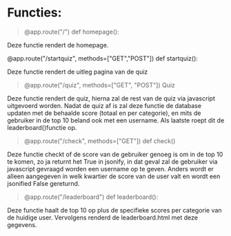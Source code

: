 # Functies:

> @app.route("/")
def homepage():

Deze functie rendert de homepage.

@app.route("/startquiz", methods=["GET","POST"])
def startquiz():

Deze functie rendert de uitleg pagina van de quiz

>@app.route("/quiz", methods=["GET", "POST"])
Quiz

Deze functie rendert de quiz, hierna zal de rest van de quiz via javascript uitgevoerd worden. Nadat de quiz af is zal deze functie de database updaten met de behaalde score (totaal en per categorie), en mits de gebruiker in de top 10 beland ook met een username. Als laatste roept dit de leaderboard()functie op.

>@app.route("/check", methods=["GET"])
def check()

Deze functie checkt of de score van de gebruiker genoeg is om in de top 10 te komen, zo ja returnt het True in jsonify, in dat geval zal de gebruiker via javascript gevraagd worden een username op te geven.
Anders wordt er alleen aangegeven in welk kwartier de score van de user valt en wordt een jsonified False gereturnd. 

>@app.route("/leaderboard")
def leaderboard():

Deze functie haalt de top 10 op plus de specifieke scores per categorie van de huidige user. Vervolgens renderd de leaderboard.html met deze gegevens.
<!--stackedit_data:
eyJoaXN0b3J5IjpbLTEyNTAxNzEyNjAsMTA2MTg0ODM4MiwtMT
c0NjkwNzY2OCwtMTg3NzQ5NzA1MSw4NzgzMTc4ODEsLTE0NzI4
MzM3OTcsLTE1MzI0MjAwNjksLTE5NTUzMTA1MTVdfQ==
-->